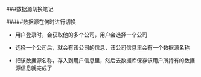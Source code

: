 ###数据源切换笔记

#####数据源在何时进行切换

* 用户登录时，会获取他的多个公司，用户会选择一个公司

* 选择一个公司后，就会有该公司的信息，该公司信息里会有一个数据源名称

* 把该数据源名称，存入到用户信息里，然后去数据库保存该用户所持有的数据源信息就完成了
